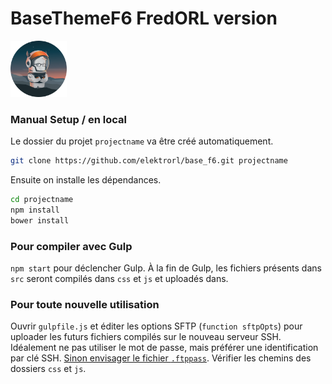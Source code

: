 # BaseThemeF6 FredORL version

<img src="https://raw.githubusercontent.com/elektrorl/base_f6/master/logo.png" alt="Logo Foundation" width="90">

### Manual Setup / en local
Le dossier du projet `projectname` va être créé automatiquement.

```bash
git clone https://github.com/elektrorl/base_f6.git projectname
```

Ensuite on installe les dépendances.

```bash
cd projectname
npm install
bower install
```

### Pour compiler avec Gulp
`npm start` pour déclencher Gulp. À la fin de Gulp, les fichiers présents dans `src` seront compilés dans `css` et `js` et uploadés dans.

### Pour toute nouvelle utilisation
Ouvrir `gulpfile.js` et éditer les options SFTP (`function sftpOpts`) pour uploader les futurs fichiers compilés sur le nouveau serveur SSH. Idéalement ne pas utiliser le mot de passe, mais préférer une identification par clé SSH. [Sinon envisager le fichier `.ftppass`](https://www.npmjs.com/package/gulp-sftp#authentication).
Vérifier les chemins des dossiers `css` et `js`.
